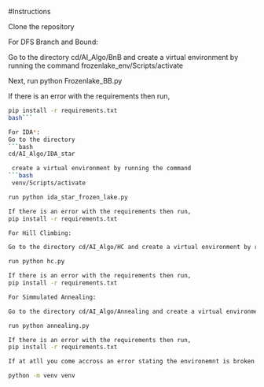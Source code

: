 #Instructions

Clone the repository 

For DFS Branch and Bound:

Go to the directory cd/AI_Algo/BnB and create a virtual environment by running the command frozenlake_env/Scripts/activate

Next, run python Frozenlake_BB.py

If there is an error with the requirements then run,
```bash
pip install -r requirements.txt
bash```

For IDA*:
Go to the directory
```bash
cd/AI_Algo/IDA_star

 create a virtual environment by running the command
```bash
 venv/Scripts/activate

run python ida_star_frozen_lake.py

If there is an error with the requirements then run,
pip install -r requirements.txt

For Hill Climbing:

Go to the directory cd/AI_Algo/HC and create a virtual environment by running the command venv/Scripts/activate

run python hc.py

If there is an error with the requirements then run,
pip install -r requirements.txt

For Simmulated Annealing:

Go to the directory cd/AI_Algo/Annealing and create a virtual environment by running the command frozenlake_env/Scripts/activate

run python annealing.py

If there is an error with the requirements then run,
pip install -r requirements.txt

If at atll you come accross an error stating the environemnt is broken please create a new environment by running the command:

python -m venv venv


